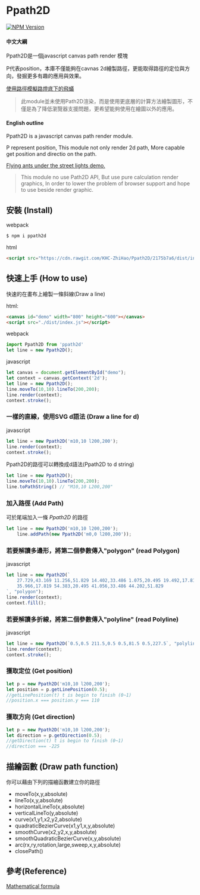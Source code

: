 # Ppath2D

[![NPM Version][npm-image]][npm-url]

#### 中文大綱

Ppath2D是一個javascript canvas path render 模塊

P代表position，本庫不僅能夠在cavnas 2d繪製路徑，更能取得路徑的定位與方向，發掘更多有趣的應用與效果。

[使用路徑模擬路燈底下的飛蟻](https://khc-zhihao.github.io/Ppath2D/index.html)

>此module並未使用Path2D渲染，而是使用更底層的計算方法繪製圖形，不僅是為了降低瀏覽器支援問題，更希望能夠使用在繪圖以外的應用。

#### English outline

Ppath2D is a javascript canvas path render module.

P represent position, This module not only render 2d path, More capable get position and directio on the path.

[Flying ants under the street lights demo.](https://khc-zhihao.github.io/Ppath2D/index.html)

>This module no use Path2D API, But use pure calculation render graphics, In order to lower the problem of browser support and hope to use beside render graphic.

## 安裝 (Install)

webpack

```bash
$ npm i ppath2d
```

html

```html
<script src="https://cdn.rawgit.com/KHC-ZhiHao/Ppath2D/2175b7a6/dist/index.js"></script>
```

## 快速上手 (How to use)

快速的在畫布上繪製一條斜線(Draw a line)

html:
```html
<canvas id="demo" width="800" height="600"></canvas>
<script src="./dist/index.js"></script>
```

webpack
```js
import Ppath2D from 'ppath2d'
let line = new Ppath2D();
```

javascript
```js
let canvas = document.getElementById("demo");
let context = canvas.getContext('2d');
let line = new Ppath2D();
line.moveTo(10,10).lineTo(200,200);
line.render(context);
context.stroke();
```

### 一樣的直線，使用SVG d語法 (Draw a line for d)

javascript
```js
let line = new Ppath2D('m10,10 l200,200');
line.render(context);
context.stroke();
```

Ppath2D的路徑可以轉換成d語法(Ppath2D to d string)

```js
let line = new Ppath2D();
line.moveTo(10,10).lineTo(200,200);
line.toPathString() // "M10,10 L200,200"
```

### 加入路徑 (Add Path)

可於尾端加入一條 *Ppath2D* 的路徑

```js
let line = new Ppath2D('m10,10 l200,200');
    line.addPath(new Ppath2D('m0,0 l200,200'));
```

### 若要解讀多邊形，將第二個參數傳入"polygon" (read Polygon)

javascript
```js
let line = new Ppath2D(`
    27.729,43.169 11.256,51.829 14.402,33.486 1.075,20.495 19.492,17.819 27.729,1.13 
    35.966,17.819 54.383,20.495 41.056,33.486 44.202,51.829
`, "polygon");
line.render(context);
context.fill();
```

### 若要解讀多折線，將第二個參數傳入"polyline" (read Polyline)

javascript
```js
let line = new Ppath2D(`0.5,0.5 211.5,0.5 0.5,81.5 0.5,227.5`, "polyline");
line.render(context);
context.stroke();
```

### 獲取定位 (Get position)

```js
let p = new Ppath2D('m10,10 l200,200');
let position = p.getLinePosition(0.5);
//getLinePosition(t) t is begin to finish (0~1)
//position.x === position.y === 110
```

### 獲取方向 (Get direction)

```js
let p = new Ppath2D('m10,10 l200,200');
let direction = p.getDirection(0.5); 
//getDirection(t) t is begin to finish (0~1)
//direction === -225
```

## 描繪函數 (Draw path function)

你可以藉由下列的描繪函數建立你的路徑

* moveTo(x,y,absolute)
* lineTo(x,y,absolute)
* horizontalLineTo(x,absolute)
* verticalLineTo(y,absolute)
* curve(x1,y1,x2,y2,absolute)
* quadraticBezierCurve(x1,y1,x,y,absolute)
* smoothCurve(x2,y2,x,y,absolute)
* smoothQuadraticBezierCurve(x,y,absolute)
* arc(rx,ry,rotation,large,sweep,x,y,absolute)
* closePath()

## 參考(Reference)

[Mathematical formula](https://ericeastwood.com/blog/25/curves-and-arcs-quadratic-cubic-elliptical-svg-implementations)

[npm-image]: https://img.shields.io/npm/v/ppath2d.svg
[npm-url]: https://npmjs.org/package/ppath2d
